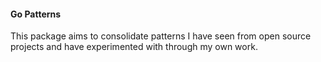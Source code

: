 #### Go Patterns

This package aims to consolidate patterns I have seen from open source projects and
have experimented with through my own work.
